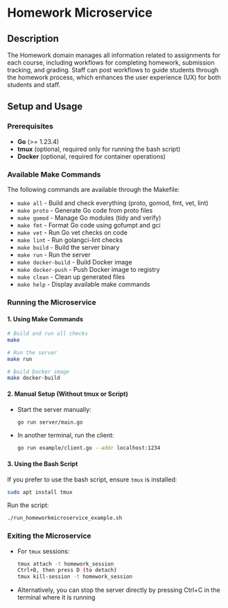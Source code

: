 # Homework Microservice

## Description

The Homework domain manages all information related to assignments for each course, including workflows for completing homework, submission tracking, and grading. Staff can post workflows to guide students through the homework process, which enhances the user experience (UX) for both students and staff.

## Setup and Usage

### Prerequisites

- **Go** (>= 1.23.4)
- **tmux** (optional, required only for running the bash script)
- **Docker** (optional, required for container operations)

### Available Make Commands

The following commands are available through the Makefile:

- `make all` - Build and check everything (proto, gomod, fmt, vet, lint)
- `make proto` - Generate Go code from proto files
- `make gomod` - Manage Go modules (tidy and verify)
- `make fmt` - Format Go code using gofumpt and gci
- `make vet` - Run Go vet checks on code
- `make lint` - Run golangci-lint checks
- `make build` - Build the server binary
- `make run` - Run the server
- `make docker-build` - Build Docker image
- `make docker-push` - Push Docker image to registry
- `make clean` - Clean up generated files
- `make help` - Display available make commands

### Running the Microservice

#### 1. Using Make Commands

```bash
# Build and run all checks
make

# Run the server
make run

# Build Docker image
make docker-build
```

#### 2. Manual Setup (Without tmux or Script)

- Start the server manually:
  ```bash
  go run server/main.go
  ```
- In another terminal, run the client:
  ```bash
  go run example/client.go --addr localhost:1234
  ```

#### 3. Using the Bash Script

If you prefer to use the bash script, ensure `tmux` is installed:

```bash
sudo apt install tmux
```

Run the script:

```bash
./run_homeworkmicroservice_example.sh
```

### Exiting the Microservice

- For `tmux` sessions:
  ```bash
  tmux attach -t homework_session
  Ctrl+B, then press D (to detach)
  tmux kill-session -t homework_session
  ```
- Alternatively, you can stop the server directly by pressing Ctrl+C in the terminal where it is running


